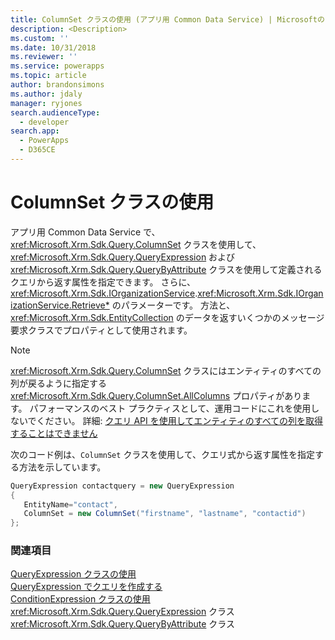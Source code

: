 ```yaml
---
title: ColumnSet クラスの使用 (アプリ用 Common Data Service) | Microsoftのドキュメント
description: <Description>
ms.custom: ''
ms.date: 10/31/2018
ms.reviewer: ''
ms.service: powerapps
ms.topic: article
author: brandonsimons
ms.author: jdaly
manager: ryjones
search.audienceType:
  - developer
search.app:
  - PowerApps
  - D365CE
---
```

# <a name="use-the-columnset-class"></a>ColumnSet クラスの使用

アプリ用 Common Data Service で、<xref:Microsoft.Xrm.Sdk.Query.ColumnSet> クラスを使用して、<xref:Microsoft.Xrm.Sdk.Query.QueryExpression> および <xref:Microsoft.Xrm.Sdk.Query.QueryByAttribute>  クラスを使用して定義されるクエリから返す属性を指定できます。 さらに、<xref:Microsoft.Xrm.Sdk.IOrganizationService>.<xref:Microsoft.Xrm.Sdk.IOrganizationService.Retrieve*> のパラメーターです。 方法と、<xref:Microsoft.Xrm.Sdk.EntityCollection> のデータを返すいくつかのメッセージ要求クラスでプロパティとして使用されます。

> [!NOTE]
> <xref:Microsoft.Xrm.Sdk.Query.ColumnSet> クラスにはエンティティのすべての列が戻るように指定する <xref:Microsoft.Xrm.Sdk.Query.ColumnSet.AllColumns> プロパティがあります。 パフォーマンスのベスト プラクティスとして、運用コードにこれを使用しないでください。 詳細: [クエリ API を使用してエンティティのすべての列を取得することはできません](/dynamics365/customer-engagement/guidance/data/retrieve-specific-columns-entity-via-query-apis)

次のコード例は、`ColumnSet` クラスを使用して、クエリ式から返す属性を指定する方法を示しています。  
  
```csharp  
QueryExpression contactquery = new QueryExpression   
{  
   EntityName="contact",  
   ColumnSet = new ColumnSet("firstname", "lastname", "contactid")   
};  
```  
  
### <a name="see-also"></a>関連項目  

[QueryExpression クラスの使用](use-queryexpression-class.md)<br />
[QueryExpression でクエリを作成する](build-queries-with-queryexpression.md)<br />
[ConditionExpression クラスの使用](use-conditionexpression-class.md)<br /> 
<xref:Microsoft.Xrm.Sdk.Query.QueryExpression> クラス <br />
<xref:Microsoft.Xrm.Sdk.Query.QueryByAttribute> クラス <br />